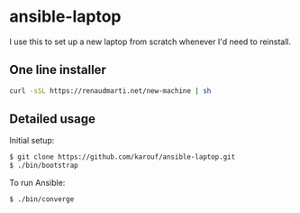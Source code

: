 # ansible-laptop

I use this to set up a new laptop from scratch whenever I'd need to reinstall.

## One line installer

```bash
curl -sSL https://renaudmarti.net/new-machine | sh
```

## Detailed usage

Initial setup:
```bash
$ git clone https://github.com/karouf/ansible-laptop.git
$ ./bin/bootstrap
```

To run Ansible:
```bash
$ ./bin/converge
```
